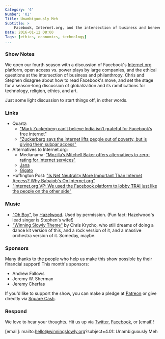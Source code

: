 ```yaml
---
Category: '4'
Number: '01'
Title: Unambiguously Meh
Subtitle: >
    Facebook, Internet.org, and the intersection of business and benevolence.
Date: 2016-01-12 08:00
Tags: [ethics, economics, technology]
...
```


### Show Notes

We open our fourth season with a discussion of Facebook's [Internet.org]
platform, open access vs. power plays by large companies, and the ethical
questions at the intersection of business and philanthropy. Chris and Stephen
disagree about how to read Facebook's move, and set the stage for a season-long
discussion of globalization and its ramifications for technology, religion,
ethics, and art.

[Internet.org]: https://info.internet.org/en/

Just some light discussion to start things off, in other words.


### Links

  - Quartz:
      + ["Mark Zuckerberg can’t believe India isn’t grateful for Facebook’s free
        internet"][qz1]
      + ["Zuckerberg says the internet lifts people out of poverty, but is
        giving them subpar access"][qz2]
  - Alternatives to Internet.org:
      + Medianama: ["Mozilla’s Mitchell Baker offers alternatives to zero-rating
        for Internet services"][moz]
      + [Jana]
      + [Gigato]
  - Huffington Post: ["Is Net Neutrality More Important Than Internet Access?
    Why Babajob's On Internet.org"][hp]
  - ["Internet.org VP: We used the Facebook platform to lobby TRAI just like the
    people on the other side"][VP]

[qz1]: http://qz.com/582587/mark-zuckerberg-cant-believe-india-isnt-grateful-for-facebooks-free-internet/
[qz2]: http://qz.com/541595/zuckerberg-says-the-internet-lifts-people-out-of-poverty-but-is-giving-them-subpar-access/
[moz]: http://www.medianama.com/2015/05/223-mozillas-mitchell-baker-offers-alternatives-to-zero-rating-for-internet-services/
[Jana]: https://jana.com
[Gigato]: http://www.gigato.co
[hp]: http://www.huffingtonpost.in/sean-blagsvedt/net-neutrality-vs-internet-access_b_7030332.html?utm_hp_ref=india
[VP]: http://scroll.in/article/778881/internet-org-vp-we-used-the-facebook-platform-to-lobby-trai-just-like-the-people-on-the-other-side


### Music

  - ["Oh Boy"](https://hazelwood.bandcamp.com/track/oh-boy), by
    [Hazelwood](https://hazelwood.bandcamp.com). Used by permission. (Fun fact:
    Hazelwood's lead singer is Stephen's wife!)
  - ["Winning Slowly Theme"](//soundcloud.com/chriskrycho/winning-slowly)
    by Chris Krycho, who still dreams of doing a dance kit version of this, and
    a rock version of it, and a massive orchestra version of it. Someday, maybe.


### Sponsors

Many thanks to the people who help us make this show possible by their financial
support! This month's sponsors:

  - Andrew Fallows
  - Jeremy W. Sherman
  - Jeremy Cherfas

If you'd like to support the show, you can make a pledge at [Patreon] or give
directly via [Square Cash].

[Patreon]: //www.patreon.com/winningslowly
[Square Cash]: //cash.me/$winningslowly


### Respond

We love to hear your thoughts. Hit us up via [Twitter], [Facebook], or [email]!

[Twitter]: //www.twitter.com/winningslowly
[Facebook]: //www.facebook.com/winningslowlypodcast
[email]: mailto:hello@winningslowly.org?subject=4.01: Unambiguously Meh
